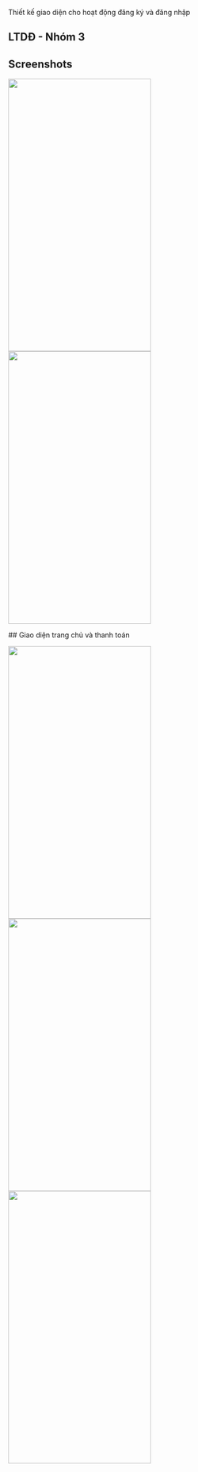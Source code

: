 Thiết kế giao diện cho hoạt động đăng ký và đăng nhập
## LTDĐ - Nhóm 3
## Screenshots
<p>
  <img src="https://trello-attachments.s3.amazonaws.com/5ed622002651b51257a49f69/5ee8578d5ede34841dc2c4b5/f216394e4b5436ba0b817f67aa0a8fda/screenshot-2020-06-21_15.45.26.05.png" width="288" height="550" />
  <img src="https://trello-attachments.s3.amazonaws.com/5ed622002651b51257a49f69/5ee857967236a48cb4a65cfd/7d74a8924d07025f9368c07c4f50a534/screenshot-2020-06-21_15.45.34.621.png" width="288" height="550" /> </p>
## Giao diện trang chủ và thanh toán
<p>
<img src="https://trello-attachments.s3.amazonaws.com/5ed622002651b51257a49f69/5ee255aea17ece4504dc9c4b/073ed129147164c469b5542f7edb304f/screenshot-2020-06-24_12.43.31.659.png" width="288" height="550" /> 
<img src="https://trello-attachments.s3.amazonaws.com/5ed622002651b51257a49f69/5ee255aea17ece4504dc9c4b/8387306f79a1ccd2490c69fb5b36bab7/screenshot-2020-06-24_12.43.19.852.png" width="288" height="550" /> 
<img src="https://trello-attachments.s3.amazonaws.com/5ed622002651b51257a49f69/5ee255b2bd444e749960e9c1/de0198831d200797057d55aaae3173bf/screenshot-2020-06-24_12.43.46.725.png" width="288" height="550" /> 
